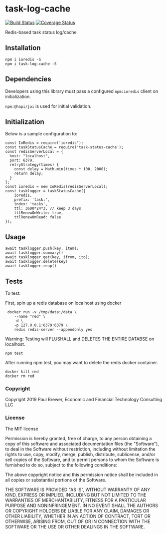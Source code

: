 # task-log-cache

[![Build Status](https://travis-ci.org/DrPaulBrewer/task-log-cache.svg?branch=master)](https://travis-ci.org/DrPaulBrewer/task-log-cache)
[![Coverage Status](https://coveralls.io/repos/github/DrPaulBrewer/task-log-cache/badge.svg?branch=master)](https://coveralls.io/github/DrPaulBrewer/task-log-cache?branch=master)

Redis-based task status log/cache

## Installation

```
npm i ioredis -S
npm i task-log-cache -S
```

## Dependencies

Developers using this library must pass a configured `npm:ioredis` client on initialization.  

`npm:@hapi/joi` is used for initial validation.

## Initialization

Below is a sample configuration to:

```
const IoRedis = require('ioredis');
const taskStatusCache = require('task-status-cache');
const redisServerLocal = {
  host: "localhost",
  port: 6379,
  retryStrategy(times) {
    const delay = Math.min(times * 100, 2000);
    return delay;
  }
};
const ioredis = new IoRedis(redisServerLocal);
const tasklogger = taskStatusCache({
    ioredis,
    prefix: 'task:',
    index: 'tasks',
    ttl: 3600*24*3, // keep 3 days
    ttlRenewOnWrite: true,
    ttlRenewOnRead: false
});
```

## Usage

```
await tasklogger.push(key, item);
await tasklogger.summary()
await tasklogger.get(key, ifrom, ito);
await tasklogger.delete(key)
await tasklogger.reap()
```

## Tests

To test:

First, spin up a redis database on localhost using docker

```
 docker run -v /tmp/data:/data \
    --name "red" \
    -d \
    -p 127.0.0.1:6379:6379 \
    redis redis-server --appendonly yes
```

Warning:  Testing will FLUSHALL and DELETES THE ENTIRE DATABSE on localhost.  

```
npm test
```

After running npm test, you may want to delete the redis docker container.

```
docker kill red
docker rm red
```

### Copyright

Copyright 2019 Paul Brewer, Economic and Financial Technology Consulting LLC

### License

The MIT license

Permission is hereby granted, free of charge, to any person obtaining a copy of this software and associated documentation files (the "Software"), to deal in the Software without restriction, including without limitation the rights to use, copy, modify, merge, publish, distribute, sublicense, and/or sell copies of the Software, and to permit persons to whom the Software is furnished to do so, subject to the following conditions:

The above copyright notice and this permission notice shall be included in all copies or substantial portions of the Software.

THE SOFTWARE IS PROVIDED "AS IS", WITHOUT WARRANTY OF ANY KIND, EXPRESS OR IMPLIED, INCLUDING BUT NOT LIMITED TO THE WARRANTIES OF MERCHANTABILITY, FITNESS FOR A PARTICULAR PURPOSE AND NONINFRINGEMENT. IN NO EVENT SHALL THE AUTHORS OR COPYRIGHT HOLDERS BE LIABLE FOR ANY CLAIM, DAMAGES OR OTHER LIABILITY, WHETHER IN AN ACTION OF CONTRACT, TORT OR OTHERWISE, ARISING FROM, OUT OF OR IN CONNECTION WITH THE SOFTWARE OR THE USE OR OTHER DEALINGS IN THE SOFTWARE.
